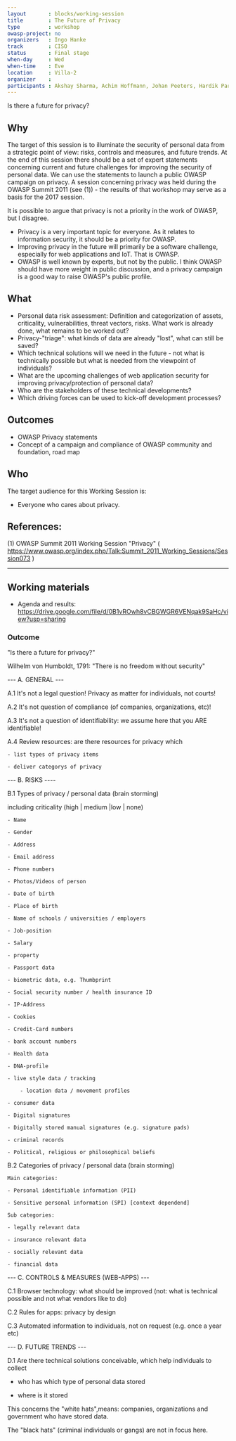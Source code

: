 ```yaml
---
layout       : blocks/working-session
title        : The Future of Privacy
type         : workshop
owasp-project: no
organizers   : Ingo Hanke
track        : CISO
status       : Final stage
when-day     : Wed
when-time    : Eve
location     : Villa-2
organizer    : 
participants : Akshay Sharma, Achim Hoffmann, Johan Peeters, Hardik Parekh
---
```


Is there a future for privacy?

## Why

The target of this session is to illuminate the security of personal data from a strategic point of view:
risks, controls and measures, and future trends.
At the end of this session there should be a set of expert statements concerning current and future
challenges for improving the security of personal data.
We can use the statements to launch a public OWASP campaign on privacy.
A session concerning privacy was held during the OWASP Summit 2011 (see (1)) - the results of
that workshop may serve as a basis for the 2017 session.

It is possible to argue that privacy is not a priority in the work of OWASP, but I disagree.
- Privacy is a very important topic for everyone. As it relates to information security, it should be a priority for OWASP.
- Improving privacy in the future will primarily be a software challenge, especially for web applications and IoT. That is OWASP.
- OWASP is well known by experts, but not by the public. I think OWASP should have more weight in public discussion, and a privacy campaign is a good way to raise OWASP's public profile.

## What

- Personal data risk assessment: Definition and categorization of assets, criticality, vulnerabilities, threat vectors, risks.
  What work is already done, what remains to be worked out?
- Privacy-"triage": what kinds of data are already "lost", what can still be saved?
- Which technical solutions will we need in the future - not what is technically possible but what is needed
  from the viewpoint of individuals?
- What are the upcoming challenges of web application security for improving privacy/protection of personal data?
- Who are the stakeholders of these technical developments?
- Which driving forces can be used to kick-off development processes?

## Outcomes

- OWASP Privacy statements
- Concept of a campaign and compliance of OWASP community and foundation, road map

## Who

The target audience for this Working Session is:

- Everyone who cares about privacy.

## References:

(1) OWASP Summit 2011 Working Session "Privacy" ( https://www.owasp.org/index.php/Talk:Summit_2011_Working_Sessions/Session073 )

--- 

## Working materials

- Agenda and results: https://drive.google.com/file/d/0B1vROwh8vCBGWGR6VENqak9SaHc/view?usp=sharing

### Outcome

"Is there a future for privacy?"

Wilhelm von Humboldt, 1791: "There is no freedom without security"

--- A. GENERAL ---

A.1 It's not a legal question! Privacy as matter for individuals, not courts!

A.2 It's not question of compliance (of companies, organizations, etc)! 

A.3 It's not a question of identifiability: we assume here that you ARE identifiable!

A.4 Review resources: are there resources for privacy which

	- list types of privacy items

	- deliver categorys of privacy

--- B. RISKS ----

B.1 Types of privacy / personal data (brain storming)

   including criticality (high | medium |low | none)

	- Name

	- Gender

	- Address

	- Email address

	- Phone numbers

	- Photos/Videos of person

	- Date of birth

	- Place of birth

	- Name of schools / universities / employers

	- Job-position

	- Salary

	- property

	- Passport data

	- biometric data, e.g. Thumbprint

	- Social security number / health insurance ID

	- IP-Address

	- Cookies

	- Credit-Card numbers

	- bank account numbers

	- Health data

	- DNA-profile

	- live style data / tracking 

        - location data / movement profiles

	- consumer data

	- Digital signatures

	- Digitally stored manual signatures (e.g. signature pads)

	- criminal records

	- Political, religious or philosophical beliefs

B.2 Categories of privacy / personal data (brain storming)

	Main categories:

	- Personal identifiable information (PII)

	- Sensitive personal information (SPI) [context dependend]

	Sub categories:

	- legally relevant data

	- insurance relevant data

	- socially relevant data

	- financial data

--- C. CONTROLS & MEASURES (WEB-APPS) ---

C.1 Browser technology: what should be improved (not: what is technical possible and not what vendors like to do)

C.2 Rules for apps: privacy by design

C.3 Automated information to individuals, not on request (e.g. once a year etc)

--- D. FUTURE TRENDS ---

D.1 Are there technical solutions conceivable, which help individuals to collect

   - who has which type of personal data stored

   - where is it stored

   This concerns the "white hats",means: companies, organizations and government who have stored data.

   The "black hats" (criminal individuals or gangs) are not in focus here.
